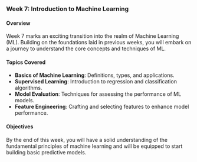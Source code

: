 ### Week 7: Introduction to Machine Learning

#### Overview
Week 7 marks an exciting transition into the realm of Machine Learning (ML). Building on the foundations laid in previous weeks, you will embark on a journey to understand the core concepts and techniques of ML. 

#### Topics Covered
- **Basics of Machine Learning**: Definitions, types, and applications.
- **Supervised Learning**: Introduction to regression  and classification algorithms.
- **Model Evaluation**: Techniques for assessing the performance of ML models.
- **Feature Engineering**: Crafting and selecting features to enhance model performance.

#### Objectives
By the end of this week, you will have a solid understanding of the fundamental principles of machine learning and will be equipped to start building basic predictive models.



